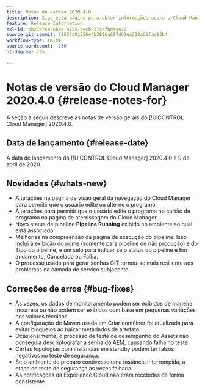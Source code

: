 ```yaml
---
title: Notas da versão 2020.4.0
description: Siga esta página para obter informações sobre o Cloud Manager 2020.4.0
feature: Release Information
exl-id: bb21b7ea-6bae-4755-becb-37cef0d49412
source-git-commit: f855fa91656e4b3806a617d61ea313a51fae13b4
workflow-type: tm+mt
source-wordcount: '236'
ht-degree: 29%

---
```


# Notas de versão do Cloud Manager 2020.4.0 {#release-notes-for}

A seção a seguir descreve as notas de versão gerais do [!UICONTROL Cloud Manager] 2020.4.0.

## Data de lançamento {#release-date}

A data de lançamento do [!UICONTROL Cloud Manager] 2020.4.0 é 9 de abril de 2020.

## Novidades {#whats-new}

* Alterações na página de visão geral da navegação do Cloud Manager para permitir que o usuário edite ou alterne o programa.
* Alterações para permitir que o usuário edite o programa no cartão de programa na página de aterrissagem do Cloud Manager.
* Novo status de pipeline **Pipeline Running** exibido no ambiente ao qual está associado.
* Melhorias na compreensão da página de execução do pipeline. Isso inclui a exibição do nome (somente para pipeline de não produção) e do Tipo do pipeline, e um selo para indicar se o status do pipeline é Em andamento, Cancelado ou Falha.
* O processo usado para gerar senhas GIT tornou-se mais resiliente aos problemas na camada de serviço subjacente.

## Correções de erros {#bug-fixes}

* Às vezes, os dados de monitoramento podem ser exibidos de maneira incorreta ou não podem ser exibidos com base em pequenas variações nos valores técnicos.
* A configuração de Maven usada em Criar contêiner foi atualizada para evitar bloqueios ao baixar metadados de artefato.
* Ocasionalmente, o processo de teste de desempenho do Assets não conseguia descriptografar a senha do AEM, causando falha no teste.
* Certas topologias com instâncias em standby podem ter falsos negativos no teste de segurança.
* Se o ambiente de preparo contivesse uma instância interrompida, a etapa de teste de segurança às vezes falharia.
* As notificações da Experience Cloud não eram recebidas de forma consistente.
